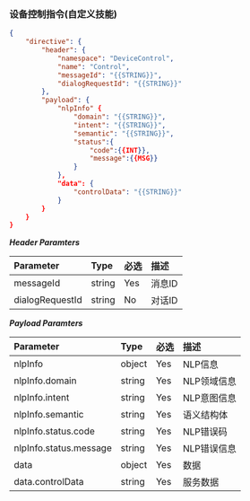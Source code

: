 ### 设备控制指令(自定义技能)
```json
{
    "directive": {
        "header": {
            "namespace": "DeviceControl",
            "name": "Control",
            "messageId": "{{STRING}}",
            "dialogRequestId": "{{STRING}}"
        },
        "payload": {
            "nlpInfo" {
                "domain": "{{STRING}}",
                "intent": "{{STRING}}",
                "semantic": "{{STRING}}",
                "status":{
                    "code":{{INT}},
                    "message":{{MSG}}
                }
            },
            "data": {
                "controlData": "{{STRING}}"
            }
        }
    }
}
```

***Header Paramters***

|    Parameter        		|    Type    	|    必选	|    描述                            	|
|    :------------------- 		|    :-------- 	|    :----- 	|    :-------------------------------- 	|
|    messageId       	 	|    string  	|    Yes 	|    消息ID                        	|
|    dialogRequestId    |    string  	|    No 	|    对话ID                       	|

***Payload Paramters***

|    Parameter                        		|    Type 	|    必选	|    描述                          	|
|    :---------------------------------------	|    :-------- 	|    :-----	|    :-------------------------------- 	|
|    nlpInfo                              	|    object	|    Yes 	|    NLP信息                     	|
|    nlpInfo.domain                	 	|    string  	|    Yes 	|    NLP领域信息               	|
|    nlpInfo.intent                       	|    string  	|    Yes 	|    NLP意图信息               	|
|    nlpInfo.semantic                       	|    string  	|    Yes 	|    语义结构体               	|
|    nlpInfo.status.code                       	|    string  	|    Yes 	|    NLP错误码              	|
|    nlpInfo.status.message                    	|    string  	|    Yes 	|    NLP错误信息               	|
|    data                                    	|    object 	|    Yes  |    数据                           	|
|    data.controlData                 	|    string  	|    Yes  |    服务数据                   	|
